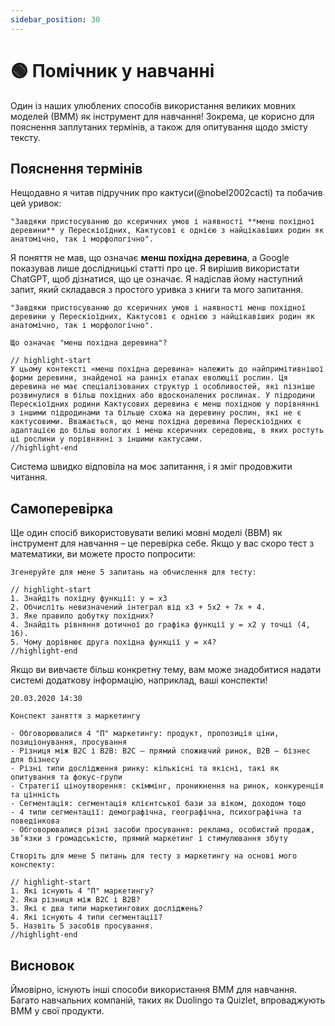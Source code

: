 ```yaml
---
sidebar_position: 30
---
```


# 🟢 Помічник у навчанні

Один із наших улюблених способів використання великих мовних моделей (ВММ) як інструмент для навчання! Зокрема, це корисно для пояснення заплутаних термінів, а також для опитування щодо змісту тексту.

## Пояснення термінів

Нещодавно я читав підручник про кактуси(@nobel2002cacti) та побачив цей уривок:

```text
"Завдяки пристосуванню до ксеричних умов і наявності **менш похідної деревини** у Перескіоїдних, Кактусові є однією з найцікавіших родин як анатомічно, так і морфологічно". 
```

Я поняття не мав, що означає **менш похідна деревина**, а Google показував лише дослідницькі статті про це. Я вирішив використати ChatGPT, щоб дізнатися, що це означає. Я надіслав йому наступний запит, який складався з простого уривка з книги та мого запитання.

```text
"Завдяки пристосуванню до ксеричних умов і наявності менш похідної деревини у Перескіоїдних, Кактусові є однією з найцікавіших родин як анатомічно, так і морфологічно". 

Що означає "менш похідна деревина"?

// highlight-start
У цьому контексті «менш похідна деревина» належить до найпримітивнішої форми деревини, знайденої на ранніх етапах еволюції рослин. Ця деревина не має спеціалізованих структур і особливостей, які пізніше розвинулися в більш похідних або вдосконалених рослинах. У підродини Перескіоїдних родини Кактусових деревина є менш похідною у порівнянні з іншими підродинами та більше схожа на деревину рослин, які не є кактусовими. Вважається, що менш похідна деревина Перескіоїдних є адаптацією до більш вологих і менш ксеричних середовищ, в яких ростуть ці рослини у порівнянні з іншими кактусами.
//highlight-end
```

Система швидко відповіла на моє запитання, і я зміг продовжити читання.

## Самоперевірка

Ще один спосіб використовувати великі мовні моделі (ВВМ) як інструмент для навчання – це перевірка себе. Якщо у вас скоро тест з математики, ви можете просто попросити:

```text
Згенеруйте для мене 5 запитань на обчислення для тесту:

// highlight-start
1. Знайдіть похідну функції: y = x3
2. Обчисліть невизначений інтеграл від x3 + 5x2 + 7x + 4.
3. Яке правило добутку похідних?
4. Знайдіть рівняння дотичної до графіка функції y = x2 у точці (4, 16).
5. Чому дорівнює друга похідна функції y = x4?
//highlight-end
```

Якщо ви вивчаєте більш конкретну тему, вам може знадобитися надати системі додаткову інформацію, наприклад, ваші конспекти!

```text
20.03.2020 14:30

Конспект заняття з маркетингу

- Обговорювалися 4 "П" маркетингу: продукт, пропозиція ціни, позиціонування, просування
- Різниця між B2C і B2B: B2C – прямий споживчий ринок, B2B – бізнес для бізнесу
- Різні типи дослідження ринку: кількісні та якісні, такі як опитування та фокус-групи
- Стратегії ціноутворення: скіммінг, проникнення на ринок, конкуренція та цінність
- Сегментація: сегментація клієнтської бази за віком, доходом тощо
- 4 типи сегментації: демографічна, географічна, психографічна та поведінкова
- Обговорювалися різні засоби просування: реклама, особистий продаж, зв’язки з громадськістю, прямий маркетинг і стимулювання збуту

Створіть для мене 5 питань для тесту з маркетингу на основі мого конспекту:

// highlight-start
1. Які існують 4 "П" маркетингу?
2. Яка різниця між B2C і B2B?
3. Які є два типи маркетингових досліджень?
4. Які існують 4 типи сегментації?
5. Назвіть 5 засобів просування.
//highlight-end
```

## Висновок

Ймовірно, існують інші способи використання ВММ для навчання. Багато навчальних компаній, таких як Duolingo та Quizlet, впроваджують BMM у свої продукти.